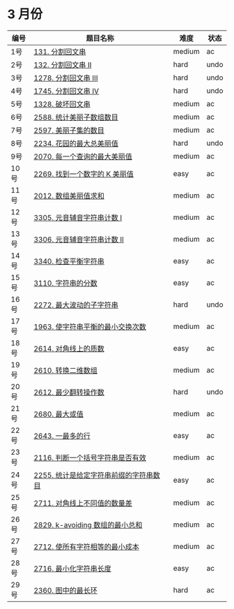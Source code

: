 # 3 月份

**编号**|**题目名称**|**难度**|**状态**
--------|------------|--------|--------
1号|[131. 分割回文串](./第1题%20131.%20分割回文串)|medium|ac
2号|[132. 分割回文串 II](./第2题%20132.%20分割回文串%20II)|hard|undo
3号|[1278. 分割回文串 III](./第3题%201278.%20分割回文串%20III)|hard|undo
4号|[1745. 分割回文串 IV](./第4题%201745.%20分割回文串%20IV)|hard|undo
5号|[1328. 破坏回文串](./第5题%201328.%20破坏回文串)|medium|ac
6号|[2588. 统计美丽子数组数目](./第6题%202588.%20统计美丽子数组数目)|medium|ac
7号|[2597. 美丽子集的数目](./第7题%202597.%20美丽子集的数目)|medium|ac
8号|[2234. 花园的最大总美丽值](./第8题%202234.%20花园的最大总美丽值)|hard|undo
9号|[2070. 每一个查询的最大美丽值](./第9题%202070.%20每一个查询的最大美丽值)|medium|ac
10号|[2269. 找到一个数字的 K 美丽值](./第10题%202269.%20找到一个数字的%20K%20美丽值)|easy|ac
11号|[2012. 数组美丽值求和](./第11题%202012.%20数组美丽值求和)|medium|ac
12号|[3305. 元音辅音字符串计数 I](./第12题%203305.%20元音辅音字符串计数%20I)|medium|ac
13号|[3306. 元音辅音字符串计数 II](./第13题%203306.%20元音辅音字符串计数%20II)|medium|ac
14号|[3340. 检查平衡字符串](./第14题%203340.%20检查平衡字符串)|easy|ac
15号|[3110. 字符串的分数](./第15题%203110.%20字符串的分数)|easy|ac
16号|[2272. 最大波动的子字符串](./第16题%202272.%20最大波动的子字符串)|hard|undo
17号|[1963. 使字符串平衡的最小交换次数](./第17题%201963.%20使字符串平衡的最小交换次数)|medium|ac
18号|[2614. 对角线上的质数](./第18题%202614.%20对角线上的质数)|easy|ac
19号|[2610. 转换二维数组](./第19题%202610.%20转换二维数组)|medium|ac
20号|[2612. 最少翻转操作数](./第20题%202612.%20最少翻转操作数)|hard|undo
21号|[2680. 最大或值](./第21题%202680.%20最大或值)|medium|ac
22号|[2643. 一最多的行](./第22题%202643.%20一最多的行)|easy|ac
23号|[2116. 判断一个括号字符串是否有效](./第23题%202116.%20判断一个括号字符串是否有效)|medium|ac
24号|[2255. 统计是给定字符串前缀的字符串数目](./第24题%202255.%20统计是给定字符串前缀的字符串数目)|easy|ac
25号|[2711. 对角线上不同值的数量差](./第25题%202711.%20对角线上不同值的数量差)|medium|ac
26号|[2829. k-avoiding 数组的最小总和](./第26题%202829.%20k-avoiding%20数组的最小总和)|medium|ac
27号|[2712. 使所有字符相等的最小成本](./第27题%202712.%20使所有字符相等的最小成本)|medium|ac
28号|[2716. 最小化字符串长度](./第28题%202716.%20最小化字符串长度)|easy|ac
29号|[2360. 图中的最长环](./第29题%202360.%20图中的最长环)|hard|ac
